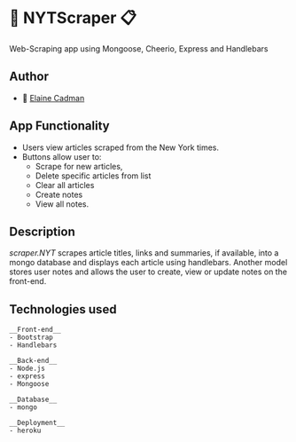 # :newspaper: __NYTScraper__ :clipboard:
Web-Scraping app using Mongoose, Cheerio, Express and Handlebars

## Author
  - :wine_glass: [Elaine Cadman](https://github.com/misselainious)

## App Functionality
  - Users view articles scraped from the New York times.
  - Buttons allow user to:
      - Scrape for new articles,
      - Delete specific articles from list
      - Clear all articles
      - Create notes
      - View all notes.

## Description
   _scraper.NYT_ scrapes article titles, links and summaries, if available, into a mongo database and displays each article using handlebars. Another model stores user notes and allows the user to create, view or update notes on the front-end.

## Technologies used

    __Front-end__
    - Bootstrap
    - Handlebars

    __Back-end__
    - Node.js
    - express
    - Mongoose

    __Database__
    - mongo

    __Deployment__
    - heroku
